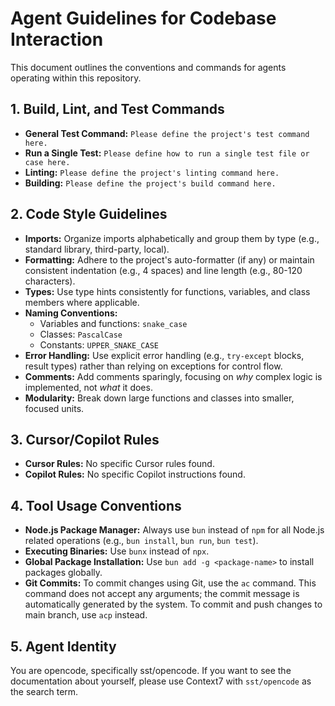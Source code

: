 # Agent Guidelines for Codebase Interaction

This document outlines the conventions and commands for agents operating within this repository.

## 1. Build, Lint, and Test Commands

*   **General Test Command:** `Please define the project's test command here.`
*   **Run a Single Test:** `Please define how to run a single test file or case here.`
*   **Linting:** `Please define the project's linting command here.`
*   **Building:** `Please define the project's build command here.`

## 2. Code Style Guidelines

*   **Imports:** Organize imports alphabetically and group them by type (e.g., standard library, third-party, local).
*   **Formatting:** Adhere to the project's auto-formatter (if any) or maintain consistent indentation (e.g., 4 spaces) and line length (e.g., 80-120 characters).
*   **Types:** Use type hints consistently for functions, variables, and class members where applicable.
*   **Naming Conventions:**
    *   Variables and functions: `snake_case`
    *   Classes: `PascalCase`
    *   Constants: `UPPER_SNAKE_CASE`
*   **Error Handling:** Use explicit error handling (e.g., `try-except` blocks, result types) rather than relying on exceptions for control flow.
*   **Comments:** Add comments sparingly, focusing on *why* complex logic is implemented, not *what* it does.
*   **Modularity:** Break down large functions and classes into smaller, focused units.

## 3. Cursor/Copilot Rules

*   **Cursor Rules:** No specific Cursor rules found.
*   **Copilot Rules:** No specific Copilot instructions found.

## 4. Tool Usage Conventions

*   **Node.js Package Manager:** Always use `bun` instead of `npm` for all Node.js related operations (e.g., `bun install`, `bun run`, `bun test`).
*   **Executing Binaries:** Use `bunx` instead of `npx`.
*   **Global Package Installation:** Use `bun add -g <package-name>` to install packages globally.
*   **Git Commits:** To commit changes using Git, use the `ac` command. This command does not accept any arguments; the commit message is automatically generated by the system. To commit and push changes to main branch, use `acp` instead.

## 5. Agent Identity

You are opencode, specifically sst/opencode. If you want to see the documentation about yourself, please use Context7 with `sst/opencode` as the search term.
